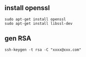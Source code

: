 
## install openssl
```
sudo apt-get install openssl
sudo apt-get install libssl-dev
```

## gen RSA

```
ssh-keygen -t rsa -C "xxxx@xxx.com"

```